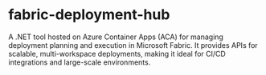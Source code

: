 # fabric-deployment-hub
A .NET tool hosted on Azure Container Apps (ACA) for managing deployment planning and execution in Microsoft Fabric. It provides APIs for scalable, multi-workspace deployments, making it ideal for CI/CD integrations and large-scale environments.
